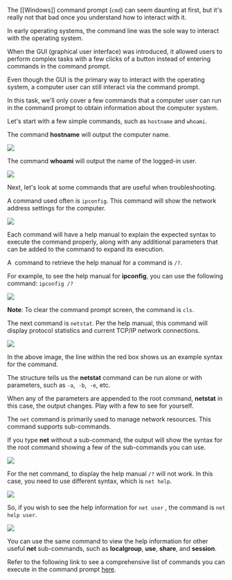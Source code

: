 The [[Windows]] command prompt (`cmd`) can seem daunting at first, but it's really not that bad once you understand how to interact with it. 

In early operating systems, the command line was the sole way to interact with the operating system.

When the GUI (graphical user interface) was introduced, it allowed users to perform complex tasks with a few clicks of a button instead of entering commands in the command prompt. 

Even though the GUI is the primary way to interact with the operating system, a computer user can still interact via the command prompt. 

In this task, we'll only cover a few commands that a computer user can run in the command prompt to obtain information about the computer system.

Let's start with a few simple commands, such as `hostname` and `whoami`.

The command **hostname** will output the computer name.

![](https://assets.tryhackme.com/additional/win-fun2/hostname.png)  

The command **whoami** will output the name of the logged-in user.

![](https://assets.tryhackme.com/additional/win-fun2/whoami.png)  

Next, let's look at some commands that are useful when troubleshooting.

A command used often is `ipconfig`. This command will show the network address settings for the computer.

![](https://assets.tryhackme.com/additional/win-fun2/ipconfig.png)  

Each command will have a help manual to explain the expected syntax to execute the command properly, along with any additional parameters that can be added to the command to expand its execution.

A  command to retrieve the help manual for a command is `/?`.

For example, to see the help manual for **ipconfig**, you can use the following command: `ipconfig /?`

![](https://assets.tryhackme.com/additional/win-fun2/ipconfig-help.png)  

**Note**: To clear the command prompt screen, the command is `cls`. 

The next command is `netstat`. Per the help manual, this command will display protocol statistics and current TCP/IP network connections. 

![](https://assets.tryhackme.com/additional/win-fun2/netstat.png)  

In the above image, the line within the red box shows us an example syntax for the command. 

The structure tells us the **netstat** command can be run alone or with parameters, such as `-a`,  `-b`,  `-e`, etc. 

When any of the parameters are appended to the root command, **netstat** in this case, the output changes. Play with a few to see for yourself. 

The `net` command is primarily used to manage network resources. This command supports sub-commands.

If you type **net** without a sub-command, the output will show the syntax for the root command showing a few of the sub-commands you can use.

![](https://assets.tryhackme.com/additional/win-fun2/net.png)  

For the net command, to display the help manual `/?` will not work. In this case, you need to use different syntax, which is `net help`.

![](https://assets.tryhackme.com/additional/win-fun2/net-help.png)  

So, if you wish to see the help information for `net user` , the command is `net help user`. 

![](https://assets.tryhackme.com/additional/win-fun2/net-help-user2.png)

You can use the same command to view the help information for other useful **net** sub-commands, such as **localgroup**, **use**, **share**, and **session**. 

Refer to the following link to see a comprehensive list of commands you can execute in the command prompt [here](https://ss64.com/nt/).